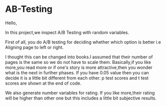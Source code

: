 # AB-Testing

Hello,

In this project,we inspect A/B Testing with random variables.

First of all, you do A/B testing for deciding whether which option is better i.e Aligning page to left or right.

I thought this can be changed into books.I assumed that their number of pages is the same so we do not have to scale them.
Basically,if you like more,you read more or if one's story is more attractive,then you wonder what is the next in further phases.
If you have 0.05 value then you can decide it is a little bit different from each other.
p test scores and t test scores are shown at the end of code.

We also generate number variables for rating.
If you like more,their rating will be higher than other one but this includes a little bit subjective results.
